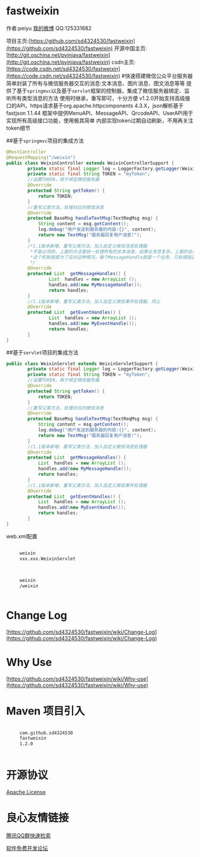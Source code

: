 fastweixin
==========
作者:peiyu 
[我的微博](http://weibo.com/1728407960) 
QQ:125331682 

项目主页:[https://github.com/sd4324530/fastweixin](https://github.com/sd4324530/fastweixin) 
开源中国主页:[http://git.oschina.net/pyinjava/fastweixin](http://git.oschina.net/pyinjava/fastweixin) 
csdn主页:[https://code.csdn.net/sd4324530/fastweixin](https://code.csdn.net/sd4324530/fastweixin) 
#快速搭建微信公众平台服务器 
简单封装了所有与微信服务器交互的消息:文本消息、图片消息、图文消息等等 
提供了基于`springmvc`以及基于`servlet`框架的控制器，集成了微信服务器绑定、监听所有类型消息的方法 
使用时继承，重写即可，十分方便 
v1.2.0开始支持高级接口的API，https请求基于org.apache.httpcomponents 4.3.X，json解析基于fastjson 1.1.44 
框架中提供MenuAPI、MessageAPI、QrcodeAPI、UserAPI用于实现所有高级接口功能，使用极其简单 
内部实现token过期自动刷新，不用再关注token细节 

##基于`springmvc`项目的集成方法
```Java
@RestController
@RequestMapping("/weixin")
public class WeixinController extends WeixinControllerSupport {
        private static final Logger log = LoggerFactory.getLogger(WeixinController.class);
        private static final String TOKEN = "myToken";
        //设置TOKEN，用于绑定微信服务器
        @Override
        protected String getToken() {
            return TOKEN;
        }
        //重写父类方法，处理对应的微信消息
        @Override
        protected BaseMsg handleTextMsg(TextReqMsg msg) {
            String content = msg.getContent();
            log.debug("用户发送到服务器的内容:{}", content);
            return new TextMsg("服务器回复用户消息!");
        }
        /*1.1版本新增，重写父类方法，加入自定义微信消息处理器
         *不是必须的，上面的方法是统一处理所有的文本消息，如果业务觉复杂，上面的会显得比较乱
         *这个机制就是为了应对这种情况，每个MessageHandle就是一个业务，只处理指定的那部分消息
         */
        @Override
        protected List  getMessageHandles() {
                List  handles = new ArrayList ();
                handles.add(new MyMessageHandle());
                return handles;
        }
        //1.1版本新增，重写父类方法，加入自定义微信事件处理器，同上
        @Override
        protected List  getEventHandles() {
                List  handles = new ArrayList ();
                handles.add(new MyEventHandle());
                return handles;
        }
}
```

##基于`servlet`项目的集成方法
```Java
public class WeixinServlet extends WeixinServletSupport {
        private static final Logger log = LoggerFactory.getLogger(WeixinController.class);
        private static final String TOKEN = "myToken";
        //设置TOKEN，用于绑定微信服务器
        @Override
        protected String getToken() {
            return TOKEN;
        }
        //重写父类方法，处理对应的微信消息
        @Override
        protected BaseMsg handleTextMsg(TextReqMsg msg) {
            String content = msg.getContent();
            log.debug("用户发送到服务器的内容:{}", content);
            return new TextMsg("服务器回复用户消息!");
        }
        //1.1版本新增，重写父类方法，加入自定义微信消息处理器
        @Override
        protected List  getMessageHandles() {
            List  handles = new ArrayList ();
            handles.add(new MyMessageHandle());
            return handles;
        }
        //1.1版本新增，重写父类方法，加入自定义微信事件处理器
        @Override
        protected List  getEventHandles() {
            List  handles = new ArrayList ();
            handles.add(new MyEventHandle());
            return handles;
        }
}
```
 
web.xml配置

```xml
 
     weixin 
	 xxx.xxx.WeixinServlet 
 

 
     weixin 
     /weixin 
 
```


Change Log
=========
[https://github.com/sd4324530/fastweixin/wiki/Change-Log](https://github.com/sd4324530/fastweixin/wiki/Change-Log)

Why Use
=========
[https://github.com/sd4324530/fastweixin/wiki/Why-use](https://github.com/sd4324530/fastweixin/wiki/Why-use)

Maven 项目引入
==========
```xml
 
     com.github.sd4324530 
     fastweixin 
     1.2.0 
 
```

开源协议
==========
[Apache License](http://www.apache.org/licenses/LICENSE-2.0)


 # 良心友情链接

[腾讯QQ群快速检索](http://u.720life.cn/s/8cf73f7c)

[软件免费开发论坛](http://u.720life.cn/s/bbb01dc0)